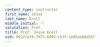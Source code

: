 ```yaml
---
content_type: instructor
first_name: Jesse
last_name: Kroll
middle_initial: ''
salutation: Prof.
title: Prof. Jesse Kroll
uid: 0422faf4-7071-6d05-cb3f-1e05eeb0a55f
---
```

